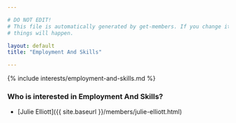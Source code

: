 ```yaml
---

# DO NOT EDIT!
# This file is automatically generated by get-members. If you change it, bad
# things will happen.

layout: default
title: "Employment And Skills"

---
```


{% include interests/employment-and-skills.md %}

### Who is interested in Employment And Skills?


* [Julie Elliott]({{ site.baseurl }}/members/julie-elliott.html)
